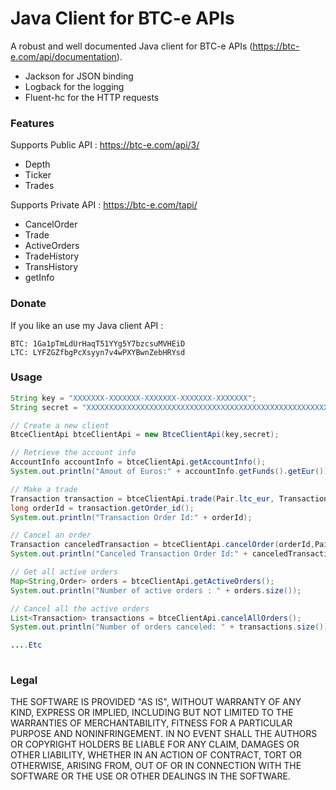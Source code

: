  Java Client for BTC-e APIs
===========================

A robust and well documented Java client for BTC-e APIs (https://btc-e.com/api/documentation).

* Jackson for JSON binding
* Logback for the logging
* Fluent-hc for the HTTP requests

### Features

Supports Public API : https://btc-e.com/api/3/
* Depth
* Ticker
* Trades

Supports Private API : https://btc-e.com/tapi/
* CancelOrder
* Trade
* ActiveOrders
* TradeHistory
* TransHistory
* getInfo

### Donate

If you like an use my Java client API : 

    BTC: 1Ga1pTmLdUrHaqT51YYg5Y7bzcsuMVHEiD
    LTC: LYFZGZfbgPcXsyyn7v4wPXYBwnZebHRYsd
    
### Usage

```java
String key = "XXXXXXX-XXXXXXX-XXXXXXX-XXXXXXX-XXXXXXX";
String secret = "XXXXXXXXXXXXXXXXXXXXXXXXXXXXXXXXXXXXXXXXXXXXXXXXXXXXXXX";

// Create a new client 
BtceClientApi btceClientApi = new BtceClientApi(key,secret);

// Retrieve the account info
AccountInfo accountInfo = btceClientApi.getAccountInfo();
System.out.println("Amout of Euros:" + accountInfo.getFunds().getEur());

// Make a trade
Transaction transaction = btceClientApi.trade(Pair.ltc_eur, TransactionType.buy, 10, 0.1);
long orderId = transaction.getOrder_id();
System.out.println("Transaction Order Id:" + orderId);

// Cancel an order
Transaction canceledTransaction = btceClientApi.cancelOrder(orderId,Pair.ltc_eur);
System.out.println("Canceled Transaction Order Id:" + canceledTransaction.getOrder_id());

// Get all active orders
Map<String,Order> orders = btceClientApi.getActiveOrders();
System.out.println("Number of active orders : " + orders.size());

// Cancel all the active orders
List<Transaction> transactions = btceClientApi.cancelAllOrders();
System.out.println("Number of orders canceled: " + transactions.size());

....Etc
			
```

### Legal

THE SOFTWARE IS PROVIDED "AS IS", WITHOUT WARRANTY OF ANY KIND, EXPRESS OR
IMPLIED, INCLUDING BUT NOT LIMITED TO THE WARRANTIES OF MERCHANTABILITY,
FITNESS FOR A PARTICULAR PURPOSE AND NONINFRINGEMENT. IN NO EVENT SHALL THE
AUTHORS OR COPYRIGHT HOLDERS BE LIABLE FOR ANY CLAIM, DAMAGES OR OTHER
LIABILITY, WHETHER IN AN ACTION OF CONTRACT, TORT OR OTHERWISE, ARISING FROM,
OUT OF OR IN CONNECTION WITH THE SOFTWARE OR THE USE OR OTHER DEALINGS IN
THE SOFTWARE.